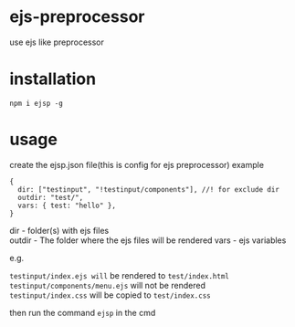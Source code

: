 # ejs-preprocessor

use ejs like preprocessor

# installation

`npm i ejsp -g`

# usage

create the ejsp.json file(this is config for ejs preprocessor)
example

```json5
{
  dir: ["testinput", "!testinput/components"], //! for exclude dir
  outdir: "test/",
  vars: { test: "hello" },
}
```

dir - folder(s) with ejs files  
outdir - The folder where the ejs files will be rendered
vars - ejs variables

e.g.

`testinput/index.ejs will` be rendered to `test/index.html`  
`testinput/components/menu.ejs` will not be rendered  
`testinput/index.css` will be copied to `test/index.css`

then run the command `ejsp` in the cmd
